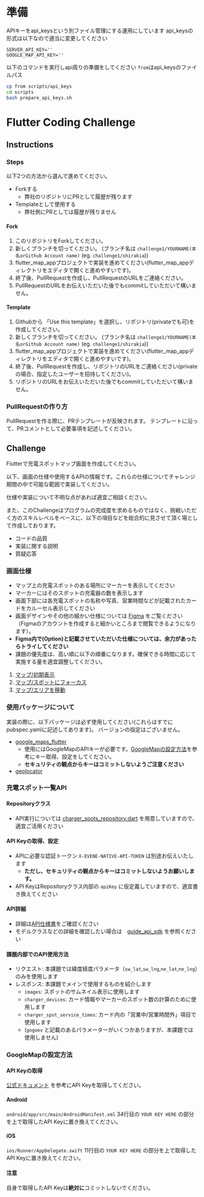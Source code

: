 # 準備
APIキーをapi_keysという別ファイル管理にする運用にしています
api_keysの形式は以下なので適当に変更してください
```text
SERVER_API_KEY=''
GOOGLE_MAP_API_KEY=''
```

以下のコマンドを実行しapi周りの準備をしてください
`from`はapi_keysのファイルパス
```bash
cp from scripts/api_keys
cd scripts
bash prepare_api_keys.sh
```

# Flutter Coding Challenge

## Instructions

### Steps
以下2つの方法から選んで進めてください。
* Forkする
  * 弊社のリポジトリにPRとして履歴が残ります
* Templateとして使用する
  * 弊社側にPRとしては履歴が残りません

#### Fork
1. このリポジトリをForkしてください。
2. 新しくブランチを切ってください。
(ブランチ名は `challenge1/YOURNAME(本名orGithub Account name)` (eg. `challenge1/shirakia`))
3. flutter_map_appプロジェクトで実装を進めてください(flutter_map_appディレクトリをエディタで開くと進めやすいです)。
4. 終了後、PullRequestを作成し、PullRequestのURLをご連絡ください。
5. PullRequestのURLをお伝えいただいた後でもcommitしていただいて構いません。

#### Template
1. Githubから 「Use this template」を選択し、リポジトリ(privateでも可)を作成してください。
2. 新しくブランチを切ってください。
(ブランチ名は `challenge1/YOURNAME(本名orGithub Account name)` (eg. `challenge1/shirakia`))
3. flutter_map_appプロジェクトで実装を進めてください(flutter_map_appディレクトリをエディタで開くと進めやすいです)。
4. 終了後、PullRequestを作成し、リポジトリのURLをご連絡ください(privateの場合、指定したユーザーを招待してください)。
5. リポジトリのURLをお伝えいただいた後でもcommitしていただいて構いません。

### PullRequestの作り方
PullRequestを作る際に、PRテンプレートが反映されます。
テンプレートに沿って、PRコメントとして必要事項を記述してください。

## Challenge
Flutterで充電スポットマップ画面を作成してください。

以下、画面の仕様や使用するAPIの情報です。これらの仕様についてチャレンジ期間の中で可能な範囲で実装してください。

仕様や実装について不明な点があれば適宜ご相談ください。

また、このChallengeはプログラムの完成度を求めるものではなく、挑戦いただく方のスキルレベルをベースに、以下の項目などを総合的に見させて頂く場として作成しております。
- コードの品質
- 実装に関する説明
- 質疑応答

### 画面仕様
- マップ上の充電スポットのある場所にマーカーを表示してください
- マーカーにはそのスポットの充電器の数を表示します
- 画面下部には各充電スポットの名称や写真、営業時間などが記載されたカードをカルーセル表示してください
- 画面デザインやその他の細かい仕様については [Figma](https://www.figma.com/file/q4i9uo1n4poIbO7iGPbqQH/?node-id=1414-77) をご覧ください（Figmaのアカウントを作成すると細かいところまで閲覧できるようになります）。
- **Figma内で(Option)と記載させていただいた仕様については、余力があったらトライしてください**
- 課題の優先度は、高い順に以下の順番になります。確保できる時間に応じて実施する量を適宜調整してください。
1. [マップ/初期表示](https://www.figma.com/file/q4i9uo1n4poIbO7iGPbqQH/ENECHANGE-%E3%82%A8%E3%83%B3%E3%82%B8%E3%83%8B%E3%82%A2%E3%83%81%E3%83%A3%E3%83%AC%E3%83%B3%E3%82%B8?type=design&node-id=1414-78&mode=design&t=HALw18VIzoL2un47-4)
1. [マップ/スポットにフォーカス](https://www.figma.com/file/q4i9uo1n4poIbO7iGPbqQH/ENECHANGE-%E3%82%A8%E3%83%B3%E3%82%B8%E3%83%8B%E3%82%A2%E3%83%81%E3%83%A3%E3%83%AC%E3%83%B3%E3%82%B8?type=design&node-id=1417-511&mode=design&t=HALw18VIzoL2un47-4)
1. [マップ/エリアを移動](https://www.figma.com/file/q4i9uo1n4poIbO7iGPbqQH/ENECHANGE-%E3%82%A8%E3%83%B3%E3%82%B8%E3%83%8B%E3%82%A2%E3%83%81%E3%83%A3%E3%83%AC%E3%83%B3%E3%82%B8?type=design&node-id=1414-319&mode=design&t=HALw18VIzoL2un47-4)

### 使用パッケージについて
実装の際に、以下パッケージは必ず使用してください(これらはすでにpubspec.yamlに記述してあります)。
バージョンの指定はございません。
- [google_maps_flutter](https://pub.dev/packages/google_maps_flutter)
  - 使用にはGoogleMapのAPIキーが必要です。[GoogleMapの設定方法](#GoogleMapの設定方法)を参考にキー取得、設定をしてください。
  - **セキュリティの観点からキーはコミットしないようご注意ください**
- [geolocator](https://pub.dev/packages/geolocator)

### 充電スポット一覧API

#### Repositoryクラス
- API実行については [charger_spots_repository.dart](lib/repository/charger_spots_repository.dart) を用意していますので、適宜ご活用ください

#### API Keyの取得、設定
- APIに必要な認証トークン `X-EVENE-NATIVE-API-TOKEN` は別途お伝えいたします
  - **ただし、セキュリティの観点からキーはコミットしないようお願いします。**
- API KeyはRepositoryクラス内部の `apiKey` に仮定義していますので、適宜書き換えてください

#### API詳細
- 詳細は[API仕様書](https://stg.evene.jp/apidocs/charger_spots#/charger_spots)をご確認ください
- モデルクラスなどの詳細を確認したい場合は　[guide_api_sdk](docs/guide_api_sdk.md) を参照ください

#### 課題内部でのAPI使用方法
- リクエスト: 本課題では緯度経度パラメータ（`sw_lat`,`sw_lng`,`ne_lat`,`ne_lng`）のみを使用します
- レスポンス: 本課題でメインで使用するものを紹介します
  - `images`: スポットのサムネイル表示に使用します
  - `charger_devices`: カード情報やマーカーのスポット数の計算のために使用します
  - `charger_spot_service_times`: カード内の「営業中/営業時間外」項目で使用します
  - (`gogoev` と記載のあるパラメーターがいくつかありますが、本課題では使用しません)

### GoogleMapの設定方法

#### API Keyの取得
[公式ドキュメント](https://pub.dev/packages/google_maps_flutter) を参考にAPI Keyを取得してください。

#### Android
`android/app/src/main/AndroidManifest.xml` 34行目の
`YOUR KEY HERE` の部分を上で取得したAPI Keyに置き換えてください。

#### iOS
`ios/Runner/AppDelegate.swift` 11行目の
`YOUR KEY HERE` の部分を上で取得したAPI Keyに置き換えてください。

#### 注意
自身で取得したAPI Keyは<b>絶対に</b>コミットしないでください。
